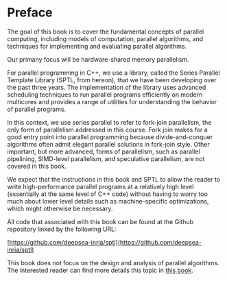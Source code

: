 Preface
=======

The goal of this book is to cover the fundamental concepts of parallel
computing, including models of computation, parallel algorithms, and
techniques for implementing and evaluating parallel algorithms.

Our primany focus will be hardware-shared memory parallelism.

For parallel programming in C++, we use a library, called the Series
Parallel Template Library (SPTL, from hereon), that we have been
developing over the past three years. The implementation of the
library uses advanced scheduling techniques to run parallel programs
efficiently on modern multicores and provides a range of utilities for
understanding the behavior of parallel programs.

In this context, we use series parallel to refer to fork-join
parallelism, the only form of parallelism addressed in this
course. Fork join makes for a good entry point into parallel
programming because divide-and-conquer algorithms often admit elegant
parallel solutions in fork-join style. Other important, but more
advanced, forms of parallelism, such as parallel pipelining,
SIMD-level parallelism, and speculative parallelism, are not covered
in this book.

We expect that the instructions in this book and SPTL to allow the
reader to write high-performance parallel programs at a relatively
high level (essentially at the same level of C++ code) without having
to worry too much about lower level details such as machine-specific
optimizations, which might otherwise be necessary.

All code that associated with this book can be found at the Github
repository linked by the following URL:

[https://github.com/deepsea-inria/sptl](https://github.com/deepsea-inria/sptl)

This book does not focus on the design and analysis of parallel
algorithms. The interested reader can find more details this topic in
[this book](http://www.parallel-algorithms-book.com/).
